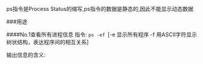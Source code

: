 ps指令是Process Status的缩写,ps指令的数据是静态的,因此不能显示动态数据

###用途

####No.1查看所有进程信息
指令: ```ps -ef ```[-e 显示所有程序 -f 用ASCII字符显示树状结构，表达程序间的相互关系]

输出信息的含义:
